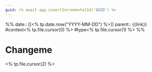 ```yaml
---
guid: <% await app.insertIncrementalId('GUID') %>
---
```


%%
date:: [[<% tp.date.now("YYYY-MM-DD") %>]]
parent:: {{link}}
#context<% tp.file.cursor(0) %>
#type<% tp.file.cursor(1) %>
%%


# Changeme

<% tp.file.cursor(2) %>
